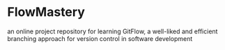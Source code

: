 # FlowMastery
an online project repository for learning GitFlow, a well-liked and efficient branching approach for version control in software development
